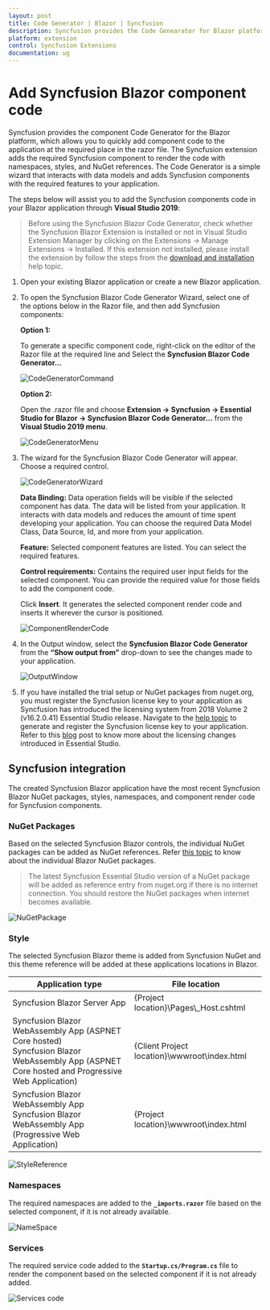 ```yaml
---
layout: post
title: Code Generator | Blazor | Syncfusion
description: Syncfusion provides the Code Genearator for Blazor platform to add a Syncfusion Blazor component code in the Blazor application
platform: extension
control: Syncfusion Extensions
documentation: ug
---
```


# Add Syncfusion Blazor component code


Syncfusion provides the component Code Generator for the Blazor platform, which allows you to quickly add component code to the application at the required place in the razor file. The Syncfusion extension adds the required Syncfusion component to render the code with namespaces, styles, and NuGet references. The Code Generator is a simple wizard that interacts with data models and adds Syncfusion components with the required features to your application.

The steps below will assist you to add the Syncfusion components code in your Blazor application through **Visual Studio 2019**:

> Before using the Syncfusion Blazor Code Generator, check whether the Syncfusion Blazor Extension is installed or not in Visual Studio Extension Manager by clicking on the Extensions -> Manage Extensions -> Installed. If this extension not installed, please install the extension by follow the steps from the [download and installation](https://blazor.syncfusion.com/documentation/visual-studio-integration/visual-studio-extensions/download-and-installation/) help topic.

1. Open your existing Blazor application or create a new Blazor application.

2. To open the Syncfusion Blazor Code Generator Wizard, select one of the options below in the Razor file, and then add Syncfusion components:

    **Option 1:**

    To generate a specific component code, right-click on the editor of the Razor file at the required line and Select the **Syncfusion Blazor Code Generator...**

    ![CodeGeneratorCommand](images/Code-Generator-Command.PNG)

    **Option 2:**

    Open the .razor file and choose **Extension -> Syncfusion -> Essential Studio for Blazor -> Syncfusion Blazor Code Generator...** from the **Visual Studio 2019 menu**.

    ![CodeGeneratorMenu](images/Code-Generator-Menu.PNG)

3. The wizard for the Syncfusion Blazor Code Generator will appear. Choose a required control.

    ![CodeGeneratorWizard](images/Code-Generator-MainWizard.png)

    **Data Binding:** Data operation fields will be visible if the selected component has data. The data will be listed from your application. It interacts with data models and reduces the amount of time spent developing your application. You can choose the required Data Model Class, Data Source, Id, and more from your application.

    **Feature:** Selected component features are listed. You can select the required features.

    **Control requirements:** Contains the required user input fields for the selected component. You can provide the required value for those fields to add the component code.

    Click **Insert**. It generates the selected component render code and inserts it wherever the cursor is positioned.

    ![ComponentRenderCode](images/Code-Generator-ComponentRenderCode.PNG)

4. In the Output window, select the **Syncfusion Blazor Code Generator** from the **“Show output from”** drop-down to see the changes made to your application.

    ![OutputWindow](images/Code-Generator-OutputWindow.PNG)

5. If you have installed the trial setup or NuGet packages from nuget.org, you must register the Syncfusion license key to your application as Syncfusion has introduced the licensing system from 2018 Volume 2 (v16.2.0.41) Essential Studio release. Navigate to the [help topic](https://help.syncfusion.com/common/essential-studio/licensing/license-key#how-to-generate-syncfusion-license-key) to generate and register the Syncfusion license key to your application. Refer to this [blog](https://blog.syncfusion.com/post/Whats-New-in-2018-Volume-2-Licensing-Changes-in-the-1620x-Version-of-Essential-Studio.aspx?_ga=2.11237684.1233358434.1587355730-230058891.1567654773) post to know more about the licensing changes introduced in Essential Studio.

## Syncfusion integration

The created Syncfusion Blazor application have the most recent Syncfusion Blazor NuGet packages, styles, namespaces, and component render code for Syncfusion components.

### NuGet Packages

Based on the selected Syncfusion Blazor controls, the individual NuGet packages can be added as NuGet references. Refer [this topic](https://blazor.syncfusion.com/staging/documentation/nuget-packages/) to know about the individual Blazor NuGet packages.

> The latest Syncfusion Essential Studio version of a NuGet package will be added as reference entry from nuget.org if there is no internet connection. You should restore the NuGet packages when internet becomes available.

![NuGetPackage](images/Code-Generator-NuGetPackage.PNG)

### Style

The selected Syncfusion Blazor theme is added from Syncfusion NuGet and this theme reference will be added at these applications locations in Blazor.

| Application type  | File location  |
|---|---|
| Syncfusion Blazor Server App | {Project location}\Pages\\_Host.cshtml |
| Syncfusion Blazor WebAssembly App (ASPNET Core hosted) <br/> Syncfusion Blazor WebAssembly App (ASPNET Core hosted and Progressive Web Application) | {Client Project location}\wwwroot\index.html  |
| Syncfusion Blazor WebAssembly App <br/> Syncfusion Blazor WebAssembly App (Progressive Web Application) | {Project location}\wwwroot\index.html|

![StyleReference](images/Code-Generator-CDNLink.PNG)

### Namespaces

The required namespaces are added to the **`_imports.razor`** file based on the selected component, if it is not already available.

![NameSpace](images/Code-Generator-NameSpace.PNG)

### Services

The required service code added to the **`Startup.cs/Program.cs`** file to render the component based on the selected component if it is not already added.

![Services code](images/Code-Generator-ServicesCode.PNG)